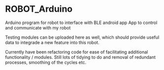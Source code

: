 # ROBOT_Arduino
Arduino program for robot to interface with BLE android app
App to control and communicate with my robot

Testing modules can be uploaded here as well, which should provide useful data to integrade a new feature into this robot.

Currently have been refactoring code for ease of facilitating additional functionality / modules. Still lots of tidying to do and removal of redundant processes, smoothing of the cycles etc.

